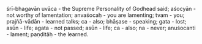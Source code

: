 śrī-bhagavān uvāca - the Supreme Personality of Godhead said; aśocyān - not worthy of lamentation; anvaśocaḥ - you are lamenting; tvam - you; prajñā-vādān - learned talks; ca - also; bhāṣase - speaking; gata - lost; asūn - life; agata - not passed; asūn - life; ca - also; na - never; anuśocanti - lament; paṇḍitāḥ - the learned.